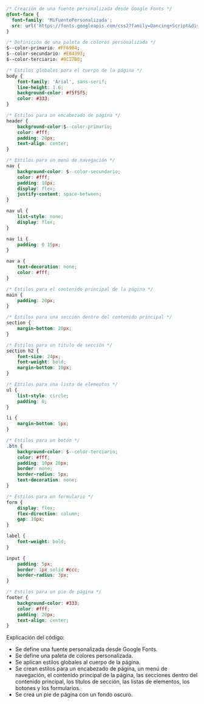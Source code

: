 ```css
/* Creación de una fuente personalizada desde Google Fonts */
@font-face {
  font-family: 'MiFuentePersonalizada';
  src: url('https://fonts.googleapis.com/css2?family=Dancing+Script&display=swap');
}

/* Definición de una paleta de colores personalizada */
$--color-primario: #FF69B4;
$--color-secundario: #E84393;
$--color-terciario: #9C27B0;

/* Estilos globales para el cuerpo de la página */
body {
    font-family: 'Arial', sans-serif;
    line-height: 1.6;
    background-color: #f5f5f5;
    color: #333;
}

/* Estilos para un encabezado de página */
header {
    background-color:$--color-primario;
    color: #fff;
    padding: 20px;
    text-align: center;
}

/* Estilos para un menú de navegación */
nav {
    background-color: $--color-secundario;
    color: #fff;
    padding: 10px;
    display: flex;
    justify-content: space-between;
}

nav ul {
    list-style: none;
    display: flex;
}

nav li {
    padding: 0 15px;
}

nav a {
    text-decoration: none;
    color: #fff;
}

/* Estilos para el contenido principal de la página */
main {
    padding: 20px;
}

/* Estilos para una sección dentro del contenido principal */
section {
    margin-bottom: 20px;
}

/* Estilos para un título de sección */
section h2 {
    font-size: 24px;
    font-weight: bold;
    margin-bottom: 10px;
}

/* Estilos para una lista de elementos */
ul {
    list-style: circle;
    padding: 0;
}

li {
    margin-bottom: 5px;
}

/* Estilos para un botón */
.btn {
    background-color: $--color-terciario;
    color: #fff;
    padding: 10px 20px;
    border: none;
    border-radius: 5px;
    text-decoration: none;
}

/* Estilos para un formulario */
form {
    display: flex;
    flex-direction: column;
    gap: 10px;
}

label {
    font-weight: bold;
}

input {
    padding: 5px;
    border: 1px solid #ccc;
    border-radius: 3px;
}

/* Estilos para un pie de página */
footer {
    background-color: #333;
    color: #fff;
    padding: 20px;
    text-align: center;
}
```

Explicación del código:

* Se define una fuente personalizada desde Google Fonts.
* Se define una paleta de colores personalizada.
* Se aplican estilos globales al cuerpo de la página.
* Se crean estilos para un encabezado de página, un menú de navegación, el contenido principal de la página, las secciones dentro del contenido principal, los títulos de sección, las listas de elementos, los botones y los formularios.
* Se crea un pie de página con un fondo oscuro.